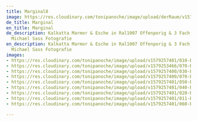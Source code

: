 ```yaml
---
title: Marginal8
image: https://res.cloudinary.com/tonipanoche/image/upload/derRaum/v1579253466/070-Bueroausbau-Schiebetueren-wandhoch_ulvvuj.jpg
de_title: Marginal
en_title: Marginal
de_description: Kalkatta Marmor & Esche in Ral1007 Offenporig & 3 Fach Lackiert /
  Michael Sass Fotografie
en_description: Kalkatta Marmor & Esche in Ral1007 Offenporig & 3 Fach Lackiert /
  Michael Sass Fotografie
images:
- https://res.cloudinary.com/tonipanoche/image/upload/v1579257401/010-Bueroausbau-Kueche-Tische-Stuhle-schwarz-lackiert_xmm4u3.jpg
- https://res.cloudinary.com/tonipanoche/image/upload/v1579253466/070-Bueroausbau-Schiebetueren-wandhoch_ulvvuj.jpg
- https://res.cloudinary.com/tonipanoche/image/upload/v1579257400/030-Bueroausbau-Sprecherbox-gelb-lackiert_qf6bsa.jpg
- https://res.cloudinary.com/tonipanoche/image/upload/v1579257400/070-Bueroausbau-Schiebetueren-wandhoch_loh1ox.jpg
- https://res.cloudinary.com/tonipanoche/image/upload/v1579257401/050-Bueroausbau-Regale-Office_gjrdff.jpg
- https://res.cloudinary.com/tonipanoche/image/upload/v1579257401/040-Bueroausbau-Besprechungsraum-blau-lackiert_cc4m7g.jpg
- https://res.cloudinary.com/tonipanoche/image/upload/v1579257401/020-Bueroausbau-Teekueche-Bar-schwarz-lackiert_azmdxq.jpg
- https://res.cloudinary.com/tonipanoche/image/upload/v1579257401/011-Bueroausbau-Sprecherbox-schwarz-lackiert_yozmyn.jpg
- https://res.cloudinary.com/tonipanoche/image/upload/v1579257401/060-Bueroausbau-Eingangsbereich-Treppe-Tische-Verkleidung_qhdj1a.jpg

---
```

